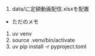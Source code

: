 1. data/に定額動画配信.xlsxを配置

- ただのメモ
1. uv venv
2. source .venv/bin/activate
3. uv pip install -r pyproject.toml